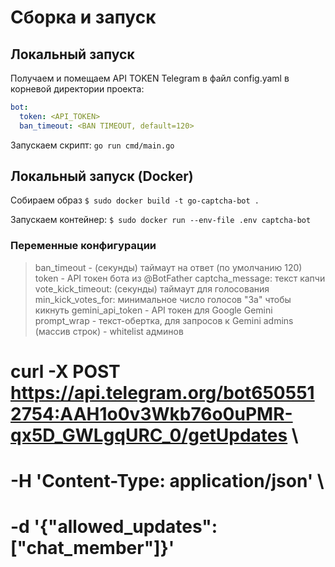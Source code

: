 # Сборка и запуск

## Локальный запуск
Получаем и помещаем API TOKEN Telegram в файл config.yaml в корневой директории проекта:
```yaml
bot:
  token: <API_TOKEN>
  ban_timeout: <BAN TIMEOUT, default=120>
```

Запускаем скрипт:
`go run cmd/main.go `


## Локальный запуск (Docker)
Собираем образ
`$ sudo docker build -t go-captcha-bot .`

Запускаем контейнер:
`$ sudo docker run --env-file .env captcha-bot`

### Переменные конфигурации
> ban_timeout - (секунды) таймаут на ответ (по умолчанию 120)
> token - API токен бота из @BotFather
> captcha_message: текст капчи
> vote_kick_timeout: (секунды) таймаут для голосования 
> min_kick_votes_for: минимальное число голосов "За" чтобы кикнуть
> gemini_api_token - API токен для Google Gemini
> prompt_wrap - текст-обертка, для запросов к Gemini
> admins (массив строк) - whitelist админов

# curl -X POST https://api.telegram.org/bot6505512754:AAH1o0v3Wkb76o0uPMR-qx5D_GWLgqURC_0/getUpdates \
#     -H 'Content-Type: application/json' \
#     -d '{"allowed_updates": ["chat_member"]}'